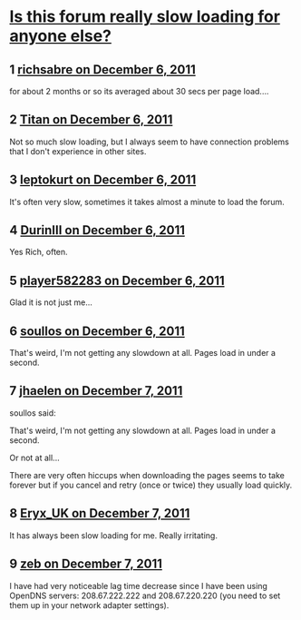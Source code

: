 # [Is this forum really slow loading for anyone else?](https://community.fantasyflightgames.com/topic/57244-is-this-forum-really-slow-loading-for-anyone-else/)

## 1 [richsabre on December 6, 2011](https://community.fantasyflightgames.com/topic/57244-is-this-forum-really-slow-loading-for-anyone-else/?do=findComment&comment=564700)

for about 2 months or so its averaged about 30 secs per page load....

## 2 [Titan on December 6, 2011](https://community.fantasyflightgames.com/topic/57244-is-this-forum-really-slow-loading-for-anyone-else/?do=findComment&comment=564716)

Not so much slow loading, but I always seem to have connection problems that I don't experience in other sites.

## 3 [leptokurt on December 6, 2011](https://community.fantasyflightgames.com/topic/57244-is-this-forum-really-slow-loading-for-anyone-else/?do=findComment&comment=564734)

It's often very slow, sometimes it takes almost a minute to load the forum.

## 4 [DurinIII on December 6, 2011](https://community.fantasyflightgames.com/topic/57244-is-this-forum-really-slow-loading-for-anyone-else/?do=findComment&comment=564802)

Yes Rich, often. 

## 5 [player582283 on December 6, 2011](https://community.fantasyflightgames.com/topic/57244-is-this-forum-really-slow-loading-for-anyone-else/?do=findComment&comment=564819)

Glad it is not just me...

## 6 [soullos on December 6, 2011](https://community.fantasyflightgames.com/topic/57244-is-this-forum-really-slow-loading-for-anyone-else/?do=findComment&comment=564832)

That's weird, I'm not getting any slowdown at all. Pages load in under a second.

## 7 [jhaelen on December 7, 2011](https://community.fantasyflightgames.com/topic/57244-is-this-forum-really-slow-loading-for-anyone-else/?do=findComment&comment=564859)

soullos said:

That's weird, I'm not getting any slowdown at all. Pages load in under a second.



Or not at all...

There are very often hiccups when downloading the pages seems to take forever but if you cancel and retry (once or twice) they usually load quickly.

## 8 [Eryx_UK on December 7, 2011](https://community.fantasyflightgames.com/topic/57244-is-this-forum-really-slow-loading-for-anyone-else/?do=findComment&comment=564895)

It has always been slow loading for me. Really irritating. 

## 9 [zeb on December 7, 2011](https://community.fantasyflightgames.com/topic/57244-is-this-forum-really-slow-loading-for-anyone-else/?do=findComment&comment=564910)

I have had very noticeable lag time decrease since I have been using OpenDNS servers: 208.67.222.222 and 208.67.220.220 (you need to set them up in your network adapter settings).

